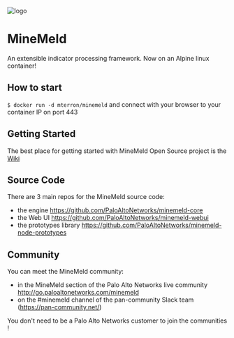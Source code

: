 ![logo](https://github.com/PaloAltoNetworks/minemeld/raw/master/images/MM-logo.png) 

# MineMeld

An extensible indicator processing framework. Now on an Alpine linux container!

## How to start
`$ docker run -d mterron/minemeld` and connect with your browser to your container IP on port 443

## Getting Started
The best place for getting started with MineMeld Open Source project is the [Wiki](https://github.com/PaloAltoNetworks/minemeld/wiki)

## Source Code
There are 3 main repos for the MineMeld source code:
- the engine https://github.com/PaloAltoNetworks/minemeld-core
- the Web UI https://github.com/PaloAltoNetworks/minemeld-webui
- the prototypes library https://github.com/PaloAltoNetworks/minemeld-node-prototypes

## Community
You can meet the MineMeld community:
- in the MineMeld section of the Palo Alto Networks live community http://go.paloaltonetworks.com/minemeld
- on the #minemeld channel of the pan-community Slack team (https://pan-community.net/)

You don't need to be a Palo Alto Networks customer to join the communities !
